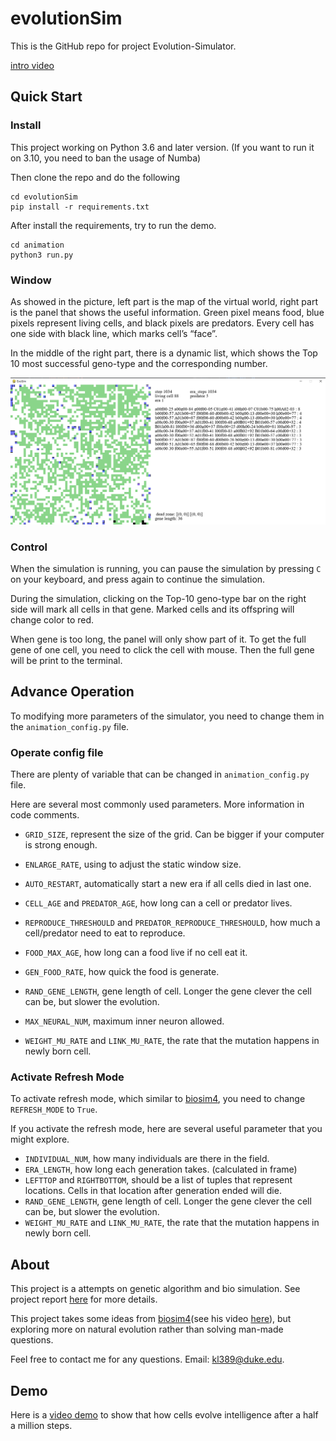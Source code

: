 # evolutionSim

This is the GitHub repo for project Evolution-Simulator.

[intro video](https://www.bilibili.com/video/BV18Y41117rJ/)

## Quick Start

### Install

This project working on Python 3.6 and later version. (If you want to run it on 3.10, you need to ban the usage of Numba)

Then clone the repo and do the following

```shell
cd evolutionSim
pip install -r requirements.txt
```

After install the requirements, try to run the demo.

```shell
cd animation
python3 run.py
```



### Window

As showed in the picture, left part is the map of the virtual world, right part is the panel that shows the useful information. Green pixel means food, blue pixels represent living cells, and black pixels are predators. Every cell has one side with black line, which marks cell’s “face”.

In the middle of the right part, there is a dynamic list, which shows the Top 10 most successful geno-type and the corresponding number.

<img src="https://github.com/midstreeeam/evolutionSim/blob/main/images/window.png?raw=true" alt="window" style="zoom:70%;" />



### Control

When the simulation is running, you can pause the simulation by pressing `C` on your keyboard, and press again to continue the simulation.

During the simulation, clicking on the Top-10 geno-type bar on the right side will mark all cells in that gene. Marked cells and its offspring will change color to red.

When gene is too long, the panel will only show part of it. To get the full gene of one cell, you need to click the cell with mouse. Then the full gene will be print to the terminal.



## Advance Operation

To modifying more parameters of the simulator, you need to change them in the `animation_config.py` file.

### Operate config file

There are plenty of variable that can be changed in `animation_config.py` file. 

Here are several most commonly used parameters. More information in code comments.

- `GRID_SIZE`, represent the size of the grid. Can be bigger if your computer is strong enough.
- `ENLARGE_RATE`, using to adjust the static window size.
- `AUTO_RESTART`, automatically start a new era if all cells died in last one.
- `CELL_AGE` and `PREDATOR_AGE`, how long can a cell or predator lives.
- `REPRODUCE_THRESHOULD` and `PREDATOR_REPRODUCE_THRESHOULD`, how much a cell/predator need to eat to reproduce.
- `FOOD_MAX_AGE`, how long can a food live if no cell eat it.
- `GEN_FOOD_RATE`, how quick the food is generate.

- `RAND_GENE_LENGTH`, gene length of cell. Longer the gene clever the cell can be, but slower the evolution.
- `MAX_NEURAL_NUM`, maximum inner neuron allowed.
- `WEIGHT_MU_RATE` and `LINK_MU_RATE`, the rate that the mutation happens in newly born cell.

### Activate Refresh Mode

To activate refresh mode, which similar to [biosim4](https://github.com/davidrmiller/biosim4), you need to change `REFRESH_MODE` to `True`.

If you activate the refresh mode, here are several useful parameter that you might explore.

- `INDIVIDUAL_NUM`, how many individuals are there in the field.
- `ERA_LENGTH`, how long each generation takes. (calculated in frame)
- `LEFTTOP` and `RIGHTBOTTOM`, should be a list of tuples that represent locations. Cells in that location after generation ended will die.
- `RAND_GENE_LENGTH`, gene length of cell. Longer the gene clever the cell can be, but slower the evolution.
- `WEIGHT_MU_RATE` and `LINK_MU_RATE`, the rate that the mutation happens in newly born cell.



## About

This project is a attempts on genetic algorithm and bio simulation.
See project report [here](https://midstream.cn/blogs/biosim.html) for more details.

This project takes some ideas from [biosim4](https://github.com/davidrmiller/biosim4)(see his video [here](https://www.youtube.com/watch?v=N3tRFayqVtk)), but exploring more on natural evolution rather than solving man-made questions.

Feel free to contact me for any questions. Email: kl389@duke.edu.

## Demo

Here is a [video demo](https://youtu.be/X7VmNgw6EXk) to show that how cells evolve intelligence after a half a million steps. 

